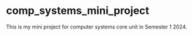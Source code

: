 # comp_systems_mini_project
This is my mini project for computer systems core unit in Semester 1 2024.
